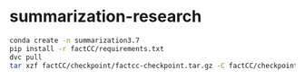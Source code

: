 # summarization-research

```bash
conda create -n summarization3.7
pip install -r factCC/requirements.txt
dvc pull
tar xzf factCC/checkpoint/factcc-checkpoint.tar.gz -C factCC/checkpoint
```